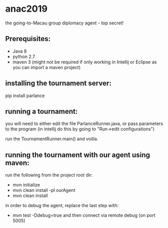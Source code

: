 # anac2019
the going-to-Macau group diplomacy agent - top secret!

## Prerequisites:
* Java 8
* python 2.7
* maven 3 (might not be required if only working in Intellij or Eclipse as you can import a maven project)

## installing the tournament server:
pip install parlance

## running a tournament:
you will need to either edit the file ParlanceRunner.java, or pass parameters to the program (in intellij do this by going to "Run->edit configurations")

run the TournamentRunner.main() and voilla.

## running the tournament with our agent using maven:
run the following from the project root dir:

* mvn initialize
* mvn clean install -pl ourAgent
* mvn clean install

in order to debug the agent, replace the last step with:
* mvn test -Ddebug=true
and then connect via remote debug (on port 5005)
